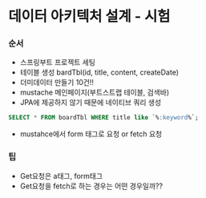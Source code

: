 # 데이터 아키텍처 설계 - 시험

### 순서
- 스프링부트 프로젝트 세팅
- 테이블 생성 bardTbl(id, title, content, createDate)
- 더미데이터 만들기 10건!!
- mustache 메인페이지(부트스트랩 테이블, 검색바)
- JPA에 제공하지 않기 때문에 네이티브 쿼리 생성
``` sql
SELECT * FROM boardTbl WHERE title like `%:keyword%`;
```
- mustahce에서 form 태그로 요청 or fetch 요청

### 팁
- Get요청은 a태그, form태그
- Get요청을 fetch로 하는 경우는 어떤 경우일까??